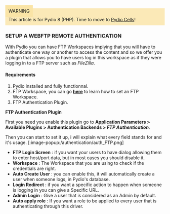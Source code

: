 <div style="background-color: #fbe9b7;font-size: 14px;">
<span style="background-color: #fae4a6;padding: 10px;">WARNING</span>
<span style="padding: 10px;display: inline-block;">This article is for Pydio 8 (PHP). Time to move to <a href="https://pydio.com/en/docs/administration-guides">Pydio Cells</a>!</span>
</div>

### SETUP A WEBFTP REMOTE AUTHENTICATION
With Pydio you can have FTP Workspaces implying that you will have to authenticate one way or another to access the content and so we offer you a plugin that allows you to have users log in this workspace as if they were logging in to a FTP server such as *FileZilla*.
#### Requirements

1. Pydio installed and fully functionnal.
2. FTP Workspace, you can go **[here](https://pydio.com/en/docs/v8/workspaces-drivers)** to learn how to set an FTP Workspace.
3. FTP Authentication Plugin.

**FTP Authentication Plugin**

First you need you enable this plugin go to **Application Parameters > Available Plugins > Authentication Backends > _FTP Authentication_**.

Then you can start to set it up, i will explain what every field stands for and it's usage.
[:image-popup:/authentication/auth_FTP.png]

+ **FTP Login Screen** : if you want your users to have dialog allowing them to enter host/port data, but in most cases you should disable it.
+ **Workspace** : The Workspace that you are using to check if the credentials are right.
+ **Auto Create User** : you can enable this, it will automatically create a user when someone logs, in Pydio's database.
+ **Login Redirect** : if you want a specific action to happen when someone is logging in you can give a Specific URL.
+ **Admin Login** : Give a user that is considered as an Admin by default. 
+ **Auto apply role** : If you want a role to be applied to every user that is authenticating through this driver.